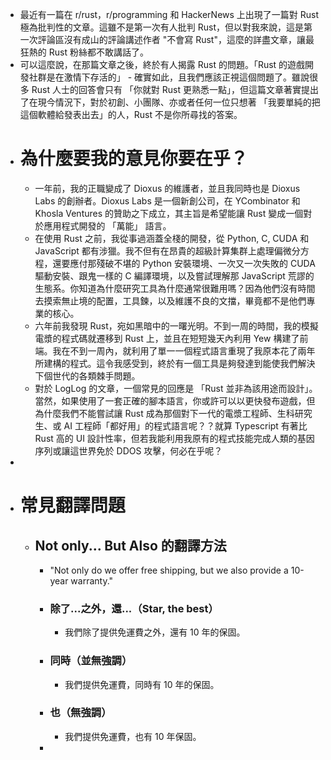 - 最近有一篇在 r/rust，r/programming 和 HackerNews 上出現了一篇對 Rust 極為批判性的文章。這雖不是第一次有人批判 Rust，但以對我來說，這是第一次評論區沒有成山的評論講述作者 "不會寫 Rust"，這麼的詳盡文章，讓最狂熱的 Rust 粉絲都不敢講話了。
- 可以這麼說，在那篇文章之後，終於有人揭露 Rust 的問題。「Rust 的遊戲開發社群是在激情下存活的」 - 確實如此，且我們應該正視這個問題了。雖說很多 Rust 人士的回答會只有 「你就對 Rust 更熟悉一點」，但這篇文章著實提出了在現今情況下，對於初創、小團隊、亦或者任何一位只想著 「我要單純的把這個軟體給發表出去」的人，Rust 不是你所尋找的答案。
- # 為什麼要我的意見你要在乎？
	- 一年前，我的正職變成了 Dioxus 的維護者，並且我同時也是 Dioxus Labs 的創辦者。Dioxus Labs 是一個新創公司，在 YCombinator 和 Khosla Ventures 的贊助之下成立，其主旨是希望能讓 Rust 變成一個對於應用程式開發的 「萬能」 語言。
	- 在使用 Rust 之前，我從事過涵蓋全棧的開發，從 Python, C, CUDA 和 JavaScript 都有涉獵。我不但有在昂貴的超級計算集群上處理偏微分方程，還要應付那殘破不堪的 Python 安裝環境、一次又一次失敗的 CUDA 驅動安裝、跟鬼一樣的 C 編譯環境，以及嘗試理解那 JavaScript 荒謬的生態系。你知道為什麼研究工具為什麼通常很難用嗎？因為他們沒有時間去摸索無止境的配置，工具鍊，以及維護不良的文擋，畢竟都不是他們專業的核心。
	- 六年前我發現 Rust，宛如黑暗中的一曙光明。不到一周的時間，我的模擬電漿的程式碼就遷移到 Rust 上，並且在短短幾天內利用 Yew 構建了前端。我在不到一周內，就利用了單一一個程式語言重現了我原本花了兩年所建構的程式。這令我感受到，終於有一個工具是夠發達到能使我們解決下個世代的各類棘手問題。
	- 對於 LogLog 的文章，一個常見的回應是 「Rust 並非為該用途而設計」。當然，如果使用了一套正確的腳本語言，你或許可以以更快發布遊戲，但為什麼我們不能嘗試讓 Rust 成為那個對下一代的電漿工程師、生科研究生、或 AI 工程師「都好用」的程式語言呢？？就算 Typescript 有著比 Rust 高的 UI 設計性率，但若我能利用我原有的程式技能完成人類的基因序列或讓這世界免於 DDOS 攻擊，何必在乎呢？
-
- # 常見翻譯問題
	- ## Not only... But Also 的翻譯方法
		- "Not only do we offer free shipping, but we also provide a 10-year warranty."
		- ### 除了...之外，還...（Star, the best）
			- 我們除了提供免運費之外，還有 10 年的保固。
		- ### 同時（並無強調）
			- 我們提供免運費，同時有 10 年的保固。
		- ### 也（無強調）
			- 我們提供免運費，也有 10 年保固。
		-